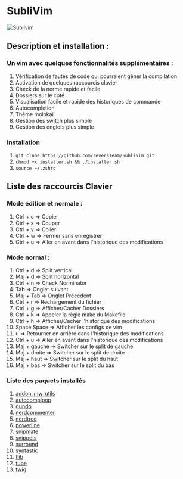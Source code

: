 SubliVim
========

![Sublivim](https://raw.github.com/reversTeam/Sublivim/master/Pictures/vim.jpg)

Description et installation :
-----------

### Un vim avec quelques fonctionnalités supplémentaires : ######
1.	Vérification de fautes de code qui pourraient gêner la compilation
2.	Activation de quelques raccourcis clavier
3.	Check de la norme rapide et facile
4.	Dossiers sur le coté
5.	Visualisation facile et rapide des historiques de commande
6.	Autocompletion
7.	Thème molokai
8.	Gestion des switch plus simple
9.	Gestion des onglets plus simple

### Installation ######
1.	`git clone https://github.com/reversTeam/Sublivim.git`
2.	`chmod +x installer.sh && ./installer.sh`
3.	`source ~/.zshrc`

Liste des raccourcis Clavier
------------

### Mode édition et normale : ######
1.	Ctrl + c     => Copier
2.	Ctrl + x     => Couper
3.	Ctrl + v     => Coller
4.	Ctrl + w     => Fermer sans enregistrer
5.	Ctrl + u     => Aller en avant dans l'historique des modifications

### Mode normal : ######
1.	Ctrl + d     => Split vertical
2.	Maj + d      => Split horizontal
3.	Ctrl + n     => Check Norminator
4.	Tab          => Onglet suivant
5.	Maj + Tab    => Onglet Précédent
6.	Ctrl + r     => Rechargement du fichier
7.	Ctrl + g     => Afficher/Cacher Dossiers
8.	Ctrl + k     => Appeler la règle make du Makefile
9.	Ctrl + h     => Afficher/Cacher l'historique des modifications
10.	Space Space  => Afficher les configs de vim
11.	u            => Retourner en arrière dans l'historique des modifications
12.	Ctrl + u     => Aller en avant dans l'historique des modifications
13.	Maj + gauche => Switcher sur le split de gauche
14.	Maj + droite => Switcher sur le split de droite
15.	Maj + haut   => Switcher sur le split du haut
16. Maj + bas    => Switcher sur le split du bas

### Liste des paquets installés ######
1.	[addon_mw_utils](https://github.com/marcweber/vim-addon-mw-utils)
2.	[autocomplpop](https://github.com/othree/vim-autocomplpop)
3.	[gundo](https://github.com/sjl/gundo.vim)
4.	[nerdcommenter](https://github.com/scrooloose/nerdcommenter)
5.	[nerdtree](https://github.com/scrooloose/nerdtree)
6.	[powerline](https://github.com/Lokaltog/powerline)
7.	[snipmate](https://github.com/garbas/vim-snipmate)
8.	[snippets](https://github.com/honza/vim-snippets)
9.	[surround](https://github.com/tpope/vim-surround)
10.	[syntastic](https://github.com/scrooloose/syntastic)
11.	[tlib](https://github.com/tomtom/tlib_vim)
12.	[tube](https://github.com/gcmt/tube.vim)
13.	[twig](https://github.com/lunaru/vim-twig)
